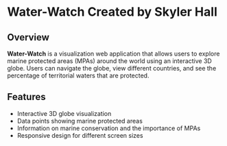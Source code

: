 # Water-Watch Created by Skyler Hall


## Overview

**Water-Watch** is a visualization web application that allows users to explore marine protected areas (MPAs) around the world using an interactive 3D globe. Users can navigate the globe, view different countries, and see the percentage of territorial waters that are protected.

## Features

- Interactive 3D globe visualization
- Data points showing marine protected areas
- Information on marine conservation and the importance of MPAs
- Responsive design for different screen sizes
